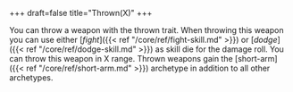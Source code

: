 +++
draft=false
title="Thrown(X)"
+++

You can throw a weapon with the thrown trait. When throwing this weapon you  can use either [*fight*]({{< ref "/core/ref/fight-skill.md" >}}) or [*dodge*]({{< ref "/core/ref/dodge-skill.md" >}}) as skill die for the damage roll. You can throw this weapon in X range. Thrown weapons gain the [short-arm]({{< ref "/core/ref/short-arm.md" >}}) archetype in addition to all other archetypes.
